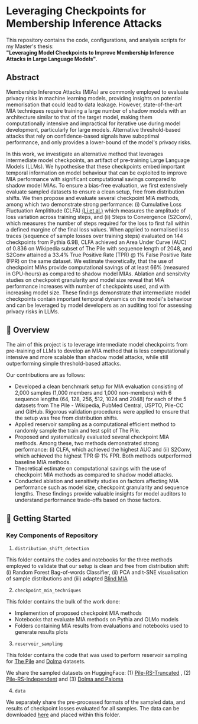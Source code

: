 # Leveraging Checkpoints for Membership Inference Attacks

This repository contains the code, configurations, and analysis scripts for my Master's thesis:  
**"Leveraging Model Checkpoints to Improve Membership Inference Attacks in Large Language Models"**.

## Abstract

Membership Inference Attacks (MIAs) are commonly employed to evaluate privacy risks in machine learning models, providing insights on potential memorisation that could lead to data leakage. However, state-of-the-art MIA techniques require training a large number of shadow models with an architecture similar to that of the target model, making them computationally intensive and impractical for iterative use during model development, particularly for large models. Alternative threshold-based attacks that rely on confidence-based signals have suboptimal performance, and only provides a lower-bound of the model's privacy risks. 

In this work, we investigate an alternative method that leverages intermediate model checkpoints, an artifact of pre-training Large Language Models (LLMs). We hypothesise that these checkpoints embed important temporal information on model behaviour that can be exploited to improve MIA performance with significant computational savings compared to shadow model MIAs. To ensure a bias-free evaluation, we first extensively evaluate sampled datasets to ensure a clean setup, free from distribution shifts. We then propose and evaluate several checkpoint MIA methods, among which two demonstrate strong performance: (i) Cumulative Loss Fluctuation Amplititude (CLFA) [(Li et al.)](https://arxiv.org/pdf/2407.15098) which measures the amplitude of loss variation across training steps, and (ii) Steps to Convergence (S2Conv), which measures the number of steps required for the loss to first fall within a defined margine of the final loss values. When applied to normalised loss traces (sequence of sample losses over training steps) evaluated on 144 checkpoints from Pythia 6.9B, CLFA achieved an Area Under Curve (AUC) of 0.836 on Wikipedia subset of The Pile with sequence length of 2048, and S2Conv attained a 33.4\% True Positive Rate (TPR) @ 1\% False Positive Rate (FPR) on the same dataset. We estimate theoretically, that the use of checkpoint MIAs provide computational savings of at least 66\% (measured in GPU-hours) as compared to shadow model MIAs. Ablation and sensitvity studies on checkpoint granularity and model size reveal that MIA performance increases with number of checkpoints used, and with increasing model size. These findings demonstrate that intermediate model checkpoints contain important temporal dynamics on the model's behaviour and can be leveraged by model developers as an auditing tool for assessing privacy risks in LLMs.



## 📜 Overview
The aim of this project is to leverage intermediate model checkpoints from pre-training of LLMs to develop an MIA method that is less computationally intensive and more scalable than shadow model attacks, while still outperforming simple threshold-based attacks. 

Our contributions are as follows:
- Developed a clean benchmark setup for MIA evaluation consisting of 2,000 samples (1,000 members and 1,000 non-members) with 6 sequence lengths (64, 128, 256, 512, 1024 and 2048) for each of the 5 datasets from The Pile - Wikipedia, PubMed Central, USPTO, Pile-CC and GitHub. Rigorous validation procedures were applied to ensure that the setup was free from distribution shifts.
- Applied reservoir sampling as a computational efficient method to randomly sample the train and test split of The Pile. 
- Proposed and systematically evaluated several checkpoint MIA methods. Among these, two methods demonstrated strong performance: (i) CLFA, which achieved the highest AUC and (ii) S2Conv, which achieved the highest TPR @ 1\% FPR. Both methods outperformed baseline MIA methods. 
- Theoretical estimate on computational savings with the use of checkpoint MIA methods as compared to shadow model attacks.
- Conducted ablation and sensitivity studies on factors affecting MIA performance such as model size, checkpoint granularity and sequence lengths. These findings provide valuable insights for model auditors to understand performance trade-offs based on those factors. 


## 🚀 Getting Started

### Key Components of Repository

1. `distribution_shift_detection` 

This folder contains the codes and notebooks for the three methods employed to validate that our setup is clean and free from distribution shift: (i) Random Forest Bag-of-words Classifier, (ii) PCA and t-SNE visualisation of sample distributions and (iii) adapted [Blind MIA](https://github.com/ethz-spylab/Blind-MIA) 

2. `checkpoint_mia_techniques`

This folder contains the bulk of the work done:
- Implemention of proposed checkpoint MIA methods
- Notebooks that evaluate MIA methods on Pythia and OLMo models 
- Folders containing MIA results from evaluations and notebooks used to generate results plots

3. `reservoir_sampling`

This folder contains the code that was used to perform reservoir sampling for [The Pile](https://huggingface.co/datasets/monology/pile-uncopyrighted) and [Dolma](https://huggingface.co/datasets/allenai/dolma) datasets. 

We share the sampled datasets on HuggingFace: (1) [Pile-RS-Truncated](https://huggingface.co/datasets/ongsici/Pile-RS-Truncated) , (2) [Pile-RS-Independent](https://huggingface.co/datasets/ongsici/Pile-RS-Independent) and (3) [Dolma and Paloma](https://huggingface.co/datasets/ongsici/Dolma-Paloma)

4. `data`

We separately share the pre-processed formats of the sampled data, and results of checkpoint losses evaluated for all samples. The data can be downloaded [here](https://imperiallondon-my.sharepoint.com/:f:/g/personal/sco115_ic_ac_uk/EvLGD6RHBsFLo91TbeOKrMIBNEpT-4emQKPFVR6FXvAGUg?e=AeqMLd) and placed within this folder.

<!-- ### 1️⃣ Clone the repository
```bash
git clone https://github.com/ongsici/checkpoints_mia.git
cd checkpoints_mia -->
